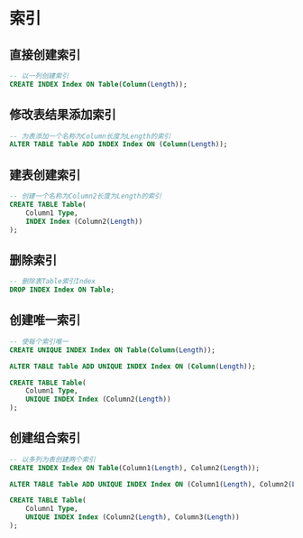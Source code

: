 # 索引

## 直接创建索引

``` SQL
-- 以一列创建索引
CREATE INDEX Index ON Table(Column(Length));
```

## 修改表结果添加索引

``` SQL
-- 为表添加一个名称为Column长度为Length的索引
ALTER TABLE Table ADD INDEX Index ON (Column(Length));
```

## 建表创建索引

``` SQL
-- 创建一个名称为Column2长度为Length的索引
CREATE TABLE Table(
    Column1 Type,
    INDEX Index (Column2(Length))
);
```

## 删除索引

``` SQL
-- 删除表Table索引Index
DROP INDEX Index ON Table;
```

## 创建唯一索引

``` SQL
-- 使每个索引唯一
CREATE UNIQUE INDEX Index ON Table(Column(Length));

ALTER TABLE Table ADD UNIQUE INDEX Index ON (Column(Length));

CREATE TABLE Table(
    Column1 Type,
    UNIQUE INDEX Index (Column2(Length))
);
```

## 创建组合索引

``` SQL
-- 以多列为表创建两个索引
CREATE INDEX Index ON Table(Column1(Length), Column2(Length));

ALTER TABLE Table ADD UNIQUE INDEX Index ON (Column1(Length), Column2(Length));

CREATE TABLE Table(
    Column1 Type,
    UNIQUE INDEX Index (Column2(Length), Column3(Length))
);
```
